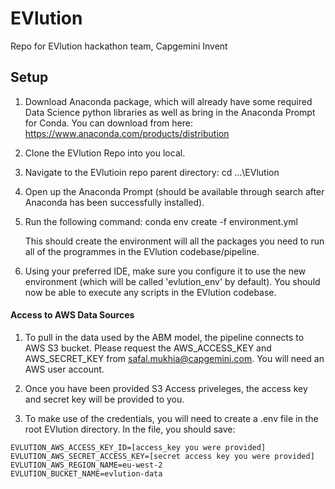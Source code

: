 # EVlution
Repo for EVlution hackathon team, Capgemini Invent


## Setup

1. Download Anaconda package, which will already have some required Data Science python libraries as well as bring in the Anaconda Prompt for Conda. You can download from here: https://www.anaconda.com/products/distribution

2. Clone the EVlution Repo into you local.

3. Navigate to the EVlutioin repo parent directory:
  cd ...\EVlution
  
4. Open up the Anaconda Prompt (should be available through search after Anaconda has been successfully installed). 

5. Run the following command:
   conda env create -f environment.yml
   
   This should create the environment will all the packages you need to run all of the programmes in the EVlution codebase/pipeline.

6. Using your preferred IDE, make sure you configure it to use the new environment (which will be called 'evlution_env' by default). You should now be able to execute any scripts in the EVlution codebase.


#### Access to AWS Data Sources

1. To pull in the data used by the ABM model, the pipeline connects to AWS S3 bucket. Please request the AWS_ACCESS_KEY and AWS_SECRET_KEY from safal.mukhia@capgemini.com. You will need an AWS user account.

2. Once you have been provided S3 Access priveleges, the access key and secret key will be provided to you. 

3. To make use of the credentials, you will need to create a .env file in the root EVlution directory. In the file, you should save: 
```
EVLUTION_AWS_ACCESS_KEY_ID=[access_key you were provided]
EVLUTION_AWS_SECRET_ACCESS_KEY=[secret access key you were provided]
EVLUTION_AWS_REGION_NAME=eu-west-2
EVLUTION_BUCKET_NAME=evlution-data
```
